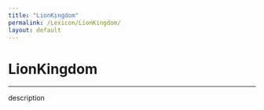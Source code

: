 ```yaml
---
title: "LionKingdom"
permalink: /Lexicon/LionKingdom/
layout: default
---
```

# LionKingdom
---
description